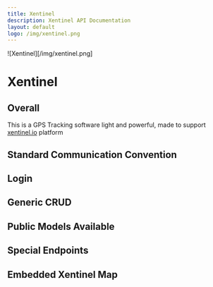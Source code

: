 ```yaml
---
title: Xentinel
description: Xentinel API Documentation
layout: default
logo: /img/xentinel.png
---
```

![Xentinel][/img/xentinel.png]

# Xentinel

## Overall
This is a GPS Tracking software light and powerful, made to support [xentinel.io](https://xentinel.io) platform

## Standard Communication Convention

## Login

## Generic CRUD

## Public Models Available

## Special Endpoints

## Embedded Xentinel Map
